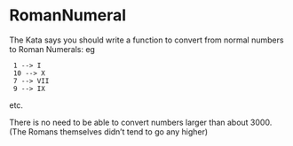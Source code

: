 # RomanNumeral

The Kata says you should write a function to convert from normal numbers to Roman Numerals: eg

     1 --> I
     10 --> X
     7 --> VII
     9 --> IX
etc.


There is no need to be able to convert numbers larger than about 3000. (The Romans themselves didn’t tend to go any higher)
